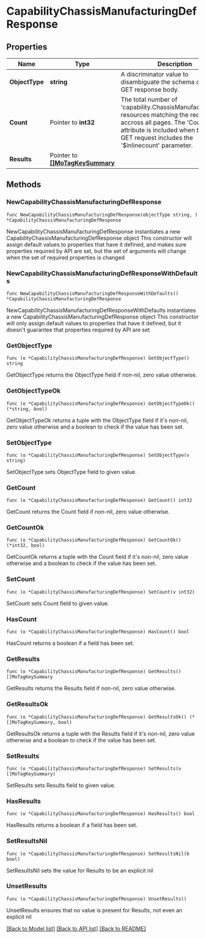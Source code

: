 # CapabilityChassisManufacturingDefResponse

## Properties

Name | Type | Description | Notes
------------ | ------------- | ------------- | -------------
**ObjectType** | **string** | A discriminator value to disambiguate the schema of a HTTP GET response body. | 
**Count** | Pointer to **int32** | The total number of &#39;capability.ChassisManufacturingDef&#39; resources matching the request, accross all pages. The &#39;Count&#39; attribute is included when the HTTP GET request includes the &#39;$inlinecount&#39; parameter. | [optional] 
**Results** | Pointer to [**[]MoTagKeySummary**](mo.TagKeySummary.md) |  | [optional] 

## Methods

### NewCapabilityChassisManufacturingDefResponse

`func NewCapabilityChassisManufacturingDefResponse(objectType string, ) *CapabilityChassisManufacturingDefResponse`

NewCapabilityChassisManufacturingDefResponse instantiates a new CapabilityChassisManufacturingDefResponse object
This constructor will assign default values to properties that have it defined,
and makes sure properties required by API are set, but the set of arguments
will change when the set of required properties is changed

### NewCapabilityChassisManufacturingDefResponseWithDefaults

`func NewCapabilityChassisManufacturingDefResponseWithDefaults() *CapabilityChassisManufacturingDefResponse`

NewCapabilityChassisManufacturingDefResponseWithDefaults instantiates a new CapabilityChassisManufacturingDefResponse object
This constructor will only assign default values to properties that have it defined,
but it doesn't guarantee that properties required by API are set

### GetObjectType

`func (o *CapabilityChassisManufacturingDefResponse) GetObjectType() string`

GetObjectType returns the ObjectType field if non-nil, zero value otherwise.

### GetObjectTypeOk

`func (o *CapabilityChassisManufacturingDefResponse) GetObjectTypeOk() (*string, bool)`

GetObjectTypeOk returns a tuple with the ObjectType field if it's non-nil, zero value otherwise
and a boolean to check if the value has been set.

### SetObjectType

`func (o *CapabilityChassisManufacturingDefResponse) SetObjectType(v string)`

SetObjectType sets ObjectType field to given value.


### GetCount

`func (o *CapabilityChassisManufacturingDefResponse) GetCount() int32`

GetCount returns the Count field if non-nil, zero value otherwise.

### GetCountOk

`func (o *CapabilityChassisManufacturingDefResponse) GetCountOk() (*int32, bool)`

GetCountOk returns a tuple with the Count field if it's non-nil, zero value otherwise
and a boolean to check if the value has been set.

### SetCount

`func (o *CapabilityChassisManufacturingDefResponse) SetCount(v int32)`

SetCount sets Count field to given value.

### HasCount

`func (o *CapabilityChassisManufacturingDefResponse) HasCount() bool`

HasCount returns a boolean if a field has been set.

### GetResults

`func (o *CapabilityChassisManufacturingDefResponse) GetResults() []MoTagKeySummary`

GetResults returns the Results field if non-nil, zero value otherwise.

### GetResultsOk

`func (o *CapabilityChassisManufacturingDefResponse) GetResultsOk() (*[]MoTagKeySummary, bool)`

GetResultsOk returns a tuple with the Results field if it's non-nil, zero value otherwise
and a boolean to check if the value has been set.

### SetResults

`func (o *CapabilityChassisManufacturingDefResponse) SetResults(v []MoTagKeySummary)`

SetResults sets Results field to given value.

### HasResults

`func (o *CapabilityChassisManufacturingDefResponse) HasResults() bool`

HasResults returns a boolean if a field has been set.

### SetResultsNil

`func (o *CapabilityChassisManufacturingDefResponse) SetResultsNil(b bool)`

 SetResultsNil sets the value for Results to be an explicit nil

### UnsetResults
`func (o *CapabilityChassisManufacturingDefResponse) UnsetResults()`

UnsetResults ensures that no value is present for Results, not even an explicit nil

[[Back to Model list]](../README.md#documentation-for-models) [[Back to API list]](../README.md#documentation-for-api-endpoints) [[Back to README]](../README.md)


